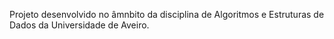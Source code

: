 Projeto desenvolvido no âmnbito da disciplina de Algoritmos e Estruturas de Dados da Universidade de Aveiro.
